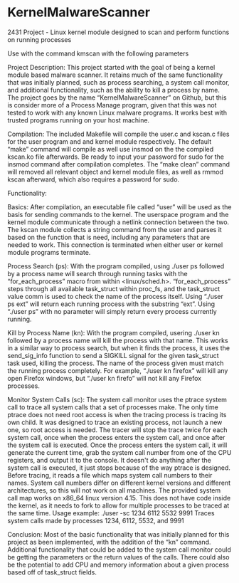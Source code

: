 # KernelMalwareScanner
2431 Project - Linux kernel module designed to scan and perform functions on running processes

Use with the command kmscan with the following parameters

Project Description:
	This project started with the goal of being a kernel module based malware scanner. It retains much of the same functionality that was initially planned, such as process searching, a system call monitor, and additional functionality, such as the ability to kill a process by name. The project goes by the name “KernelMalwareScanner” on Github, but this is consider more of a Process Manage program, given that this was not tested to work with any known Linux malware programs. It works best with trusted programs running on your host machine. 

Compilation:
	The included Makefile will compile the user.c and kscan.c files for the user program and and kernel module respectively. The default “make” command will compile as well use insmod on the the compiled kscan.ko file afterwards. Be ready to input your password for sudo for the insmod command after compilation completes. The “make clean” command will removed all relevant object and kernel module files, as well as rmmod kscan afterward, which also requires a password for sudo.

Functionality:

Basics:
	After compilation, an executable file called “user” will be used as the basis for sending commands to the kernel. The userspace program and the kernel module communicate through a netlink connection between the two. The kscan module collects a string command from the user and parses it based on the function that is need, including any parameters that are needed to work. This connection is terminated when either user or kernel module programs terminate.

Process Search (ps): 
With the program compiled, using ./user ps followed by a process name will search through running tasks with the “for_each_process” macro from within <linux/sched.h>. “for_each_process” steps through all available task_struct within proc_fs, and the task_struct value comm is used to check the name of the process itself. Using “./user ps ext” will return each running process with the substring “ext”. Using “./user ps” with no parameter will simply return every process currently running.

Kill by Process Name (kn):
	With the program compiled, usering ./user kn followed by a process name will kill the process with that name. This works in a similar way to process search, but when it finds the process, it uses the send_sig_info function to send a SIGKILL signal for the given task_struct task used, killing the process. The name of the process given must match the running process completely. For example, “./user kn firefox” will kill any open Firefox windows, but “./user kn firefo” will not kill any Firefox processes.

Monitor System Calls (sc):
The system call monitor uses the ptrace system call to trace all system calls that a set of processes make. The only time ptrace does not need root access is when the tracing process is tracing its own child. It was designed to trace an existing process, not launch a new one, so root access is needed. The tracer will stop the trace twice for each system call, once when the process enters the system call, and once after the system call is executed. Once the process enters the system call, it will generate the current time, grab the system call number from one of the CPU registers, and output it to the console. It doesn't do anything after the system call is executed, it just stops because of the way ptrace is designed. Before tracing, it reads a file which maps system call numbers to their names. System call numbers differ on different kernel versions and different architectures, so this will not work on all machines. The provided system call map works on x86_64 linux version 4.15. This does not have code inside the kernel, as it needs to fork to allow for multiple processes to be traced at the same time.
Usage example: ./user -sc 1234 6112 5532 9991
Traces system calls made by processes 1234, 6112, 5532, and 9991


Conclusion:
	Most of the basic functionality that was initially planned for this project as been implemented, with the addition of the “kn” command. Additional functionality that could be added to the system call monitor could be getting the parameters or the return values of the calls. There could also be the potential to add CPU and memory information about a given process based off of task_struct fields.
